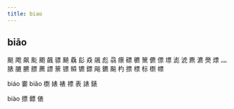 ```yaml
---
title: biao
---
```


## biāo
颷
飑
飙
颩
颮
飆
骠
飇
驫
髟
猋
飊
彪
骉
瘭
磦
穮
篻
儦
僄
墂
滮
淲
麃
瀌
爂
熛
灬
脿
膔
臕
膘
藨
謤
蔈
镖
贆
镳
鏢
飚
鑣
飈
杓
摽
標
标
檦
幖



biáo
嫑
biǎo
檦
婊
裱
褾
表
諘
錶






biào
摽
鳔
俵
